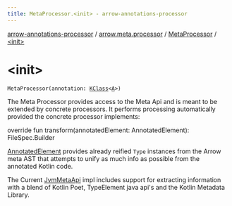 ```yaml
---
title: MetaProcessor.<init> - arrow-annotations-processor
---
```


[arrow-annotations-processor](../../index.html) / [arrow.meta.processor](../index.html) / [MetaProcessor](index.html) / [&lt;init&gt;](./-init-.html)

# &lt;init&gt;

`MetaProcessor(annotation: `[`KClass`](https://kotlinlang.org/api/latest/jvm/stdlib/kotlin.reflect/-k-class/index.html)`<`[`A`](index.html#A)`>)`

The Meta Processor provides access to the Meta Api and is meant to be extended by concrete processors.
It performs processing automatically provided the concrete processor implements:

override fun transform(annotatedElement: AnnotatedElement): FileSpec.Builder

[AnnotatedElement](-annotated-element/index.html) provides already reified `Type` instances from the Arrow meta AST
that attempts to unify as much info as possible from the annotated Kotlin code.

The Current [JvmMetaApi](../../arrow.meta.encoder.jvm/-jvm-meta-api/index.html) impl includes support for extracting information with a blend
of Kotlin Poet, TypeElement java api's and the Kotlin Metadata Library.

